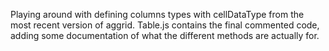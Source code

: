 Playing around with defining columns types with cellDataType from the most recent version of aggrid. 
Table.js contains the final commented code, adding some documentation of what the different methods are actually for. 
